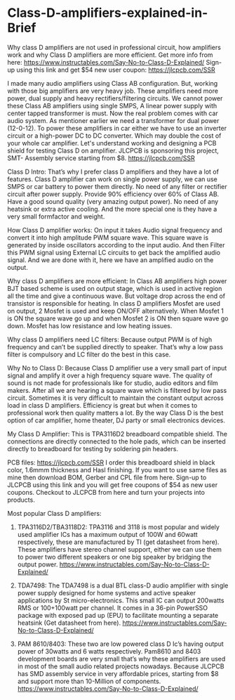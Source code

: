 # Class-D-amplifiers-explained-in-Brief
Why class D amplifiers are not used in professional circuit, how amplifiers work and why Class D amplifiers are more efficient.
Get more info from here: https://www.instructables.com/Say-No-to-Class-D-Explained/
Sign-up using this link and get $54 new user coupon: https://jlcpcb.com/SSR

I made many audio amplifiers using Class AB configuration. But, working with those big amplifiers are very heavy job. These amplifiers need more power, dual supply and heavy rectifiers/filtering circuits. We cannot power these Class AB amplifiers using single SMPS, A linear power supply with center tapped transformer is must.
Now the real problem comes with car audio system. As mentioner earlier we need a transformer for dual power (12-0-12). To power these amplifiers in car either we have to use an inverter circuit or a high-power DC to DC converter. Which may double the cost of your whole car amplifier. Let's understand working and designing a PCB shield for testing Class D on amplifier. JLCPCB is sponsoring this project, SMT- Assembly service starting from $8. https://jlcpcb.com/SSR

Class D Intro: That’s why I prefer class D amplifiers and they have a lot of features. Class D amplifier can work on single power supply, we can use SMPS or car battery to power them directly. No need of any filter or rectifier circuit after power supply. Provide 90% efficiency over 60% of Class AB. Have a good sound quality (very amazing output power). No need of any heatsink or extra active cooling. And the more special one is they have a very small formfactor and weight.

How Class D amplifier works: On input it takes Audio signal frequency and convert it into high amplitude PWM square wave. This square wave is generated by inside oscillators according to the input audio. And then Filter this PWM signal using External LC circuits to get back the amplified audio signal. And we are done with it, here we have an amplified audio on the output.

Why class D amplifiers are more efficient:
In Class AB amplifiers high power BJT based scheme is used on output stage, which is used in active region all the time and give a continuous wave. But voltage drop across the end of transistor is responsible for heating. In class D amplifiers Mosfet are used on output, 2 Mosfet is used and keep ON/OFF alternatively. When Mosfet 1 is ON the square wave go up and when Mosfet 2 is ON then square wave go down. Mosfet has low resistance and low heating issues.
 
 Why class D amplifiers need LC filters:
 Because output PWM is of high frequency and can’t be supplied directly to speaker. That’s why a low pass filter is compulsory and LC filter do the best in this case.
 
Why No to Class D:
Because Class D amplifier use a very small part of input signal and amplify it over a high frequency square wave. The quality of sound is not made for professionals like for studio, audio editors and film makers. After all we are hearing a square wave which is filtered by low pass circuit. Sometimes it is very difficult to maintain the constant output across load in class D amplifiers. Efficiency is great but when it comes to professional work then quality matters a lot. By the way Class D is the best option of car amplifier, home theater, DJ party or small electronics devices.

My Class D Amplifier:
This is TPA3116D2 breadboard compatible shield. The connections are directly connected to the hole pads, which can be inserted directly to breadboard for testing by soldering pin headers.

PCB files: https://jlcpcb.com/SSR
I order this breadboard shield in black color, 1.6mmm thickness and Hasl finishing. If you want to use same files as mine then download BOM, Gerber and CPL file from here. Sign-up to JLCPCB using this link and you will get free coupons of $54 as new user coupons. Checkout to JLCPCB from here and turn your projects into products.

Most popular Class D amplifiers:
1) TPA3116D2/TBA3118D2:
TPA3116 and 3118 is most popular and widely used amplifier ICs has a maximum output of 100W and 60watt respectively, these are manufactured by TI (get datasheet from here). These amplifiers have stereo channel support, either we can use them to power two different speakers or one big speaker by bridging the output power.
https://www.instructables.com/Say-No-to-Class-D-Explained/

2) TDA7498:
The TDA7498 is a dual BTL class-D audio amplifier with single power supply designed for home systems and active speaker applications by St micro-electronics. This small IC can output 200watts RMS or 100+100watt per channel. It comes in a 36-pin PowerSSO package with exposed pad up (EPU) to facilitate mounting a separate heatsink (Get datasheet from here).  https://www.instructables.com/Say-No-to-Class-D-Explained/

3) PAM 8610/8403:
These two are low powered class D Ic’s having output power of 30watts and 6 watts respectively. Pam8610 and 8403 development boards are very small that’s why these amplifiers are used in most of the small audio related projects nowadays.
Because JLCPCB has SMD assembly service in very affordable prices, starting from $8 and support more than 10-Million of components.
https://www.instructables.com/Say-No-to-Class-D-Explained/
